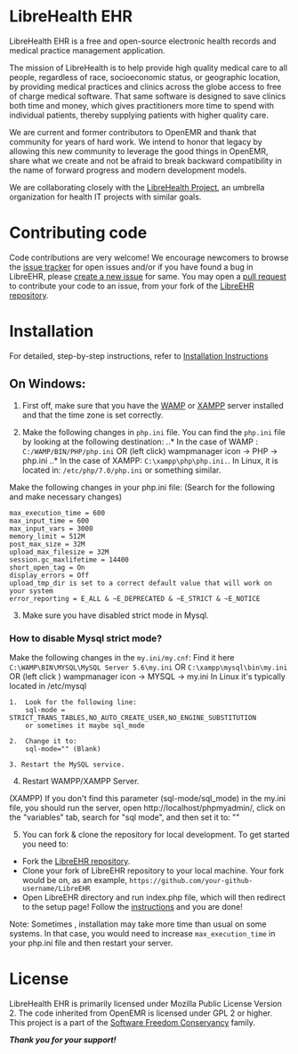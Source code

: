 # LibreHealth EHR

LibreHealth EHR is a free and open-source electronic health records and medical practice management application.

The mission of LibreHealth is to help provide high quality medical care to all people, regardless of race, socioeconomic status, or geographic location, by providing medical practices and clinics across the globe access to free of charge medical software. That same software is designed to save clinics both time and money, which gives practitioners more time to spend with individual patients, thereby supplying patients with higher quality care.

We are current and former contributors to OpenEMR and thank that community for years of hard work. We intend to honor that legacy by allowing this new community to leverage the good things in OpenEMR, share what we create and not be afraid to break backward compatibility in the name of forward progress and modern development models.

We are collaborating closely with the [LibreHealth Project](http://LibreHealth.io), an umbrella organization for health IT projects with similar goals.

# Contributing code

Code contributions are very welcome! We encourage newcomers to browse the [issue tracker](https://github.com/LibreHealthIO/LibreEHR/issues) for open issues and/or if you have found a bug in LibreEHR, please [create a new issue](https://github.com/LibreHealthIO/LibreEHR/issues/new) for same. You may open a [pull request](https://github.com/LibreHealthIO/LibreEHR/pulls) to contribute your code to an issue, from your fork of the [LibreEHR repository](https://github.com/LibreHealthIO/LibreEHR).

# Installation

For detailed, step-by-step instructions, refer to [Installation Instructions](/INSTALL.md)

## On Windows:

1. First off, make sure that you have the [WAMP](http://www.wampserver.com/en/) or [XAMPP](https://www.apachefriends.org/index.html) server installed and that the time zone is set correctly.

2. Make the following changes in `php.ini` file. You can find the `php.ini` file by looking at the following destination:
..* In the case of WAMP :
`C:/WAMP/BIN/PHP/php.ini` OR (left click)  wampmanager icon -> PHP -> php.ini
..* In the case of XAMPP:
`C:\xampp\php\php.ini.`.
In Linux, it is located in:
`/etc/php/7.0/php.ini` or something similar.

Make the following changes in your php.ini file:
(Search for the following and make necessary changes)

```
max_execution_time = 600
max_input_time = 600
max_input_vars = 3000
memory_limit = 512M
post_max_size = 32M
upload_max_filesize = 32M
session.gc_maxlifetime = 14400
short_open_tag = On
display_errors = Off
upload_tmp_dir is set to a correct default value that will work on your system
error_reporting = E_ALL & ~E_DEPRECATED & ~E_STRICT & ~E_NOTICE
```

3. Make sure you have disabled strict mode in Mysql.

### How to disable Mysql strict mode?

Make the following changes in the `my.ini/my.cnf`:
Find it here `C:\WAMP\BIN\MYSQL\MySQL Server 5.6\my.ini` OR `C:\xampp\mysql\bin\my.ini`
OR (left click ) wampmanager icon -> MYSQL -> my.ini
In Linux it's typically located in /etc/mysql

    1.  Look for the following line:
        sql-mode = STRICT_TRANS_TABLES,NO_AUTO_CREATE_USER,NO_ENGINE_SUBSTITUTION
        or sometimes it maybe sql_mode

    2.  Change it to:
        sql-mode="" (Blank)

    3. Restart the MySQL service.


4. Restart WAMPP/XAMPP Server.

(XAMPP)
 If you don't find this parameter (sql-mode/sql_mode) in the my.ini file, you should run the server, open http://localhost/phpmyadmin/, click on the "variables" tab, search for "sql mode", and then set it to: ""

5. You can fork & clone the repository for local development. To get started you need to:
 - Fork the [LibreEHR repository](https://github.com/LibreHealthIO/LibreEHR).
 - Clone your fork of LibreEHR repository to your local machine. Your fork would be on, as an example, `https://github.com/your-github-username/LibreEHR`
 - Open LibreEHR directory and run index.php file, which will then redirect to the setup page! Follow the [instructions](/INSTALL.md/#windows-setup) and you are done!

Note: Sometimes , installation may take more time than usual on some systems. In that case, you would need to increase `max_execution_time` in your php.ini file and then restart your server.

# License

LibreHealth EHR is primarily licensed under Mozilla Public License Version 2. The code inherited from OpenEMR is licensed under GPL 2 or higher. This project is a part of the [Software Freedom Conservancy](http://sfconservancy.org) family.

***Thank you for your support!***
